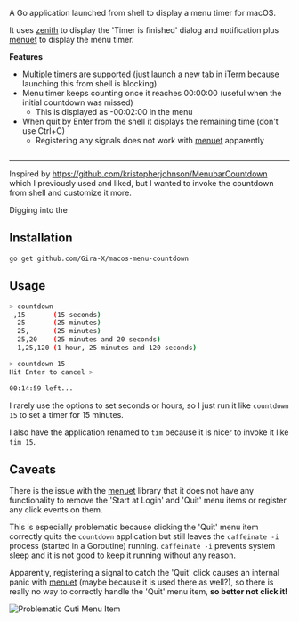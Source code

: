 A Go application launched from shell to display a menu timer for macOS.

It uses [zenith](https://github.com/ncruces/zenity) to display the 'Timer is finished' dialog and
notification plus [menuet](https://github.com/caseymrm/menuet) to display the menu timer.

**Features**

* Multiple timers are supported (just launch a new tab in iTerm because launching this from shell is blocking)
* Menu timer keeps counting once it reaches 00:00:00 (useful when the initial countdown was missed)
  * This is displayed as -00:02:00 in the menu
* When quit by Enter from the shell it displays the remaining time (don't use Ctrl+C)
  * Registering any signals does not work with [menuet](https://github.com/caseymrm/menuet) apparently

![]()

---

Inspired by https://github.com/kristopherjohnson/MenubarCountdown which I previously used and liked,
but I wanted to invoke the countdown from shell and customize it more.

Digging into the 


## Installation

`go get github.com/Gira-X/macos-menu-countdown`


## Usage

```bash
> countdown
 ,15       (15 seconds)
  25       (25 minutes)
  25,      (25 minutes)
  25,20    (25 minutes and 20 seconds)
  1,25,120 (1 hour, 25 minutes and 120 seconds)

> countdown 15
Hit Enter to cancel >

00:14:59 left...
```

I rarely use the options to set seconds or hours, so I just run it like `countdown 15` to set a timer for 15 minutes.

I also have the application renamed to `tim` because it is nicer to invoke it like `tim 15`.


## Caveats

There is the issue with the [menuet](https://github.com/caseymrm/menuet) library that it does not have any 
functionality to remove the 'Start at Login' and 'Quit' menu items or register any click events on them.

This is especially problematic because clicking the 'Quit' menu item correctly quits the `countdown` application 
but still leaves the `caffeinate -i` process (started in a Goroutine) running.
`caffeinate -i` prevents system sleep and it is not good to keep it running without any reason.

Apparently, registering a signal to catch the 'Quit' click causes an internal panic with 
[menuet](https://github.com/caseymrm/menuet) (maybe because it is used there as well?),
so there is really no way to correctly handle the 'Quit' menu item, **so better not click it!**

![Problematic Quti Menu Item](https://raw.githubusercontent.com/Gira-X/macos-menu-countdown/master/readme-images/menu.png)
